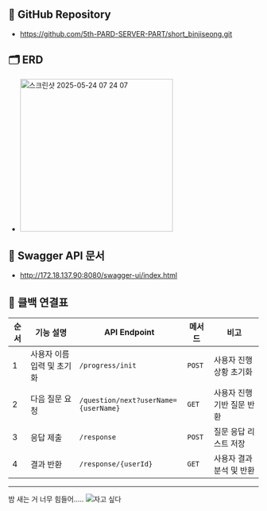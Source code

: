 
## 📌 GitHub Repository
- https://github.com/5th-PARD-SERVER-PART/short_binjiseong.git

## 🗂 ERD
- <img width="307" alt="스크린샷 2025-05-24 07 24 07" src="https://github.com/user-attachments/assets/35856334-f3c5-44b3-b633-c00a0308346a" />


## 🔗 Swagger API 문서
- http://172.18.137.90:8080/swagger-ui/index.html

## 🔄 클백 연결표

| 순서 | 기능 설명 | API Endpoint | 메서드 | 비고 |
|------|-----------|---------------|--------|------|
| 1 | 사용자 이름 입력 및 초기화 | `/progress/init` | `POST` | 사용자 진행 상황 초기화 |
| 2 | 다음 질문 요청 | `/question/next?userName={userName}` | `GET` | 사용자 진행 기반 질문 반환 |
| 3 | 응답 제출 | `/response` | `POST` | 질문 응답 리스트 저장 |
| 4 | 결과 반환 | `/response/{userId}` | `GET` | 사용자 결과 분석 및 반환 |

---

밤 새는 거 너무 힘들어.....
![자고 싶다](https://i.namu.wiki/i/LhVbED7KxvgQsJeV9lQcMFUFD94Ce_TAMhjgjs2iDN6PQVlI59ADIeTzlEHAm79KarKMqd2wVhzdT2GvEnM7Uw.webp)

